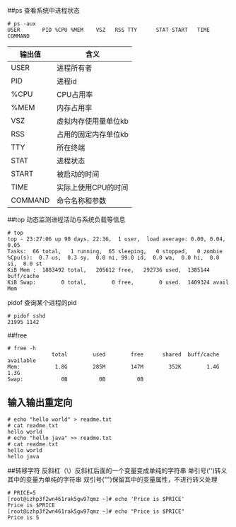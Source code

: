 ##ps
查看系统中进程状态
```
# ps -aux
USER       PID %CPU %MEM    VSZ   RSS TTY      STAT START   TIME COMMAND
```
|输出值|含义|
|---|----|
|USER|进程所有者|
|PID|进程id||
|%CPU|CPU占用率|
|%MEM|内存占用率|
|VSZ|虚拟内存使用量单位kb|
|RSS|占用的固定内存单位kb|
|TTY|所在终端|
|STAT|进程状态|
|START|被启动的时间|
|TIME|实际上使用CPU的时间|
|COMMAND|命令名称和参数|
##top
动态监测进程活动与系统负载等信息
```
# top
top - 23:27:06 up 90 days, 22:36,  1 user,  load average: 0.00, 0.04, 0.05
Tasks:  66 total,   1 running,  65 sleeping,   0 stopped,   0 zombie
%Cpu(s):  0.7 us,  0.3 sy,  0.0 ni, 99.0 id,  0.0 wa,  0.0 hi,  0.0 si,  0.0 st
KiB Mem :  1883492 total,   205612 free,   292736 used,  1385144 buff/cache
KiB Swap:        0 total,        0 free,        0 used.  1409324 avail Mem
```
pidof
查询某个进程的pid
```
# pidof sshd
21995 1142
```
##free
```
# free -h
              total        used        free      shared  buff/cache   available
Mem:           1.8G        285M        147M        352K        1.4G        1.3G
Swap:            0B          0B          0B
```
## 输入输出重定向
```
# echo "hello world" > readme.txt
# cat readme.txt
hello world
# echo "hello java" >> readme.txt
# cat readme.txt
hello world
hello java
```
##转移字符
反斜杠（\）反斜杠后面的一个变量变成单纯的字符串
单引号('')转义其中的变量为单纯的字符串
双引号("")保留其中的变量属性，不进行转义处理
```
# PRICE=5
[root@izhp3f2wn461rak5gw97qmz ~]# echo 'Price is $PRICE'
Price is $PRICE
[root@izhp3f2wn461rak5gw97qmz ~]# echo "Price is $PRICE"
Price is 5
```
